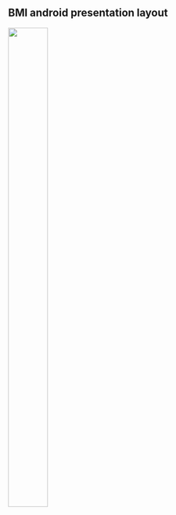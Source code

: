 ## BMI android presentation layout </br> 
<img src="https://github.com/Brunha/Portfolio/blob/main/MAUIApps/BMI/BMi.gif" width="40%" height="50%"/>

